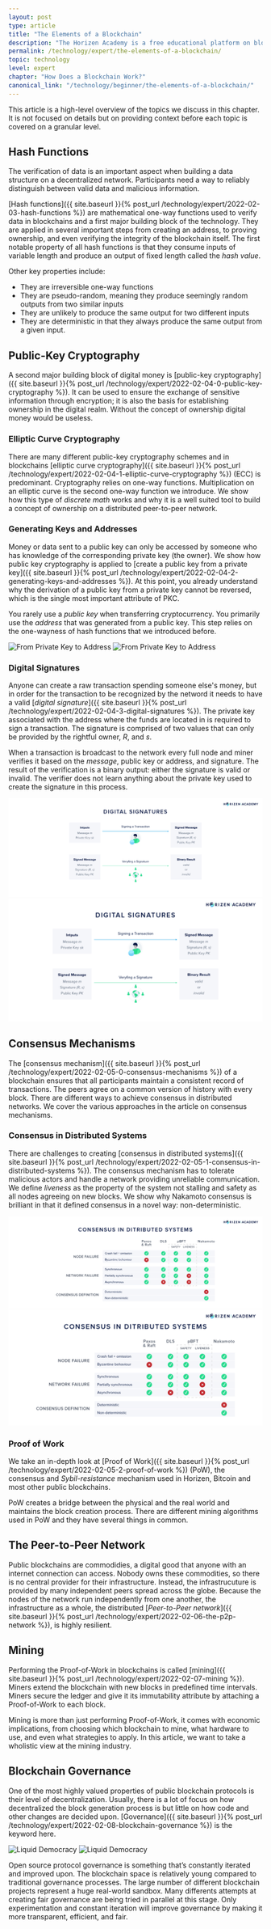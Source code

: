 ```yaml
---
layout: post
type: article
title: "The Elements of a Blockchain"
description: "The Horizen Academy is a free educational platform on blockchain technology, cryptocurrency, and privacy. This chapter is is not available yet. We add content frequently, sign up for our newsletter for notifications when it's released."
permalink: /technology/expert/the-elements-of-a-blockchain/
topic: technology
level: expert
chapter: "How Does a Blockchain Work?"
canonical_link: "/technology/beginner/the-elements-of-a-blockchain/"
---
```


This article is a high-level overview of the topics we discuss in this chapter. It is not focused on details but on providing context before each topic is covered on a granular level.

## Hash Functions

The verification of data is an important aspect when building a data structure on a decentralized network. Participants need a way to reliably distinguish between valid data and malicious information.

[Hash functions]({{ site.baseurl }}{% post_url /technology/expert/2022-02-03-hash-functions %}) are mathematical one-way functions used to verify data in blockchains and a first major building block of the technology. They are applied in several important steps from creating an address, to proving ownership, and even verifying the integrity of the blockchain itself. The first notable property of all hash functions is that they consume inputs of variable length and produce an output of fixed length called the *hash value*.

Other key properties include:

- They are irreversible one-way functions
- They are pseudo-random, meaning they produce seemingly random outputs from two similar inputs
- They are unlikely to produce the same output for two different inputs
- They are deterministic in that they always produce the same output from a given input.

## Public-Key Cryptography

A second major building block of digital money is [public-key cryptography]({{ site.baseurl }}{% post_url /technology/expert/2022-02-04-0-public-key-cryptography %}). It can be used to ensure the exchange of sensitive information through encryption; it is also the basis for establishing ownership in the digital realm. Without the concept of ownership digital money would be useless.

### Elliptic Curve Cryptography

There are many different public-key cryptography schemes and in blockchains [elliptic curve cryptography]({{ site.baseurl }}{% post_url /technology/expert/2022-02-04-1-elliptic-curve-cryptography %}) (ECC) is predominant. Cryptography relies on one-way functions. Multiplication on an elliptic curve is the second one-way function we introduce. We show how this type of *discrete math* works and why it is a well suited tool to build a concept of ownership on a distributed peer-to-peer network.

### Generating Keys and Addresses

Money or data sent to a public key can only be accessed by someone who has knowledge of the corresponding private key (the owner). We show how public key cryptography is applied to [create a public key from a private key]({{ site.baseurl }}{% post_url /technology/expert/2022-02-04-2-generating-keys-and-addresses %}). At this point, you already understand why the derivation of a public key from a private key cannot be reversed, which is the single most important attribute of PKC.

You rarely use a *public key* when transferring cryptocurrency. You primarily use the *address* that was generated from a public key. This step relies on the one-wayness of hash functions that we introduced before.

![From Private Key to Address](/assets/post_files/technology/expert/2.3.2-keys-and-addresses/address-derivation-basic_D.jpg)
![From Private Key to Address](/assets/post_files/technology/expert/2.3.2-keys-and-addresses/address-derivation-basic_M.jpg)

### Digital Signatures

Anyone can create a raw transaction spending someone else's money, but in order for the transaction to be recognized by the netword it needs to have a valid [*digital signature*]({{ site.baseurl }}{% post_url /technology/expert/2022-02-04-3-digital-signatures %}). The private key associated with the address where the funds are located in is required to sign a transaction. The signature is comprised of two values that can only be provided by the rightful owner, *R*, and *s*.

When a transaction is broadcast to the network every full node and miner verifies it based on the *message*, public key or address, and signature. The result of the verification is a binary output: either the signature is valid or invalid. The verifier does not learn anything about the private key used to create the signature in this process.

![Creating a Digital Signature and Verifying It](/assets/post_files/technology/expert/2.3.3-digital-signatures/digital-signature_D.jpg)
![Creating a Digital Signature and Verifying It](/assets/post_files/technology/expert/2.3.3-digital-signatures/digital-signature_M.jpg)

## Consensus Mechanisms

The [consensus mechanism]({{ site.baseurl }}{% post_url /technology/expert/2022-02-05-0-consensus-mechanisms %}) of a blockchain ensures that all participants maintain a consistent record of transactions. The peers agree on a common version of history with every block. There are different ways to achieve consensus in distributed networks. We cover the various approaches in the article on consensus mechanisms.

### Consensus in Distributed Systems

There are challenges to creating [consensus in distributed systems]({{ site.baseurl }}{% post_url /technology/expert/2022-02-05-1-consensus-in-distributed-systems %}). The consensus mechanism has to tolerate malicious actors and handle a network providing unreliable communication. We define *liveness* as the property of the system not stalling and safety as all nodes agreeing on new blocks. We show why Nakamoto consensus is brilliant in that it defined consensus in a novel way: non-deterministic.

![Different Consensus Mechanisms in Distributed Systems](/assets/post_files/technology/expert/2.1-elements-of-a-blockchain/consensus-in-distributed-systems_D.jpg)
![Different Consensus Mechanisms in Distributed Systems](/assets/post_files/technology/expert/2.1-elements-of-a-blockchain/consensus-in-distributed-systems_M.jpg)

### Proof of Work

We take an in-depth look at [Proof of Work]({{ site.baseurl }}{% post_url /technology/expert/2022-02-05-2-proof-of-work %}) (PoW), the consensus and *Sybil-resistance* mechanism used in Horizen, Bitcoin and most other public blockchains.

PoW creates a bridge between the physical and the real world and maintains the block creation process. There are different mining algorithms used in PoW and they have several things in common.

## The Peer-to-Peer Network

Public blockchains are commodidies, a digital good that anyone with an internet connection can access. Nobody owns these commodities, so there is no central provider for their infrastructure. Instead, the infrastrucuture is provided by many independent peers spread across the globe. Because the nodes of the network run independently from one another, the infrastructure as a whole, the distributed [*Peer-to-Peer network*]({{ site.baseurl }}{% post_url /technology/expert/2022-02-06-the-p2p-network %}), is highly resilient.

## Mining

Performing the Proof-of-Work in blockchains is called [mining]({{ site.baseurl }}{% post_url /technology/expert/2022-02-07-mining %}). Miners extend the blockchain with new blocks in predefined time intervals. Miners secure the ledger and give it its immutability attribute by attaching a Proof-of-Work to each block.

Mining is more than just performing Proof-of-Work, it comes with economic implications, from choosing which blockchain to mine, what hardware to use, and even what strategies to apply. In this article, we want to take a wholistic view at the mining industry.

## Blockchain Governance

One of the most highly valued properties of public blockchain protocols is their level of decentralization. Usually, there is a lot of focus on how decentralized the block generation process is but little on how code and other changes are decided upon. [Governance]({{ site.baseurl }}{% post_url /technology/expert/2022-02-08-blockchain-governance %}) is the keyword here.

![Liquid Democracy](/assets/post_files/technology/expert/2.7-governance/liquid_democracy_D.jpg)
![Liquid Democracy](/assets/post_files/technology/expert/2.7-governance/liquid_democracy_M.jpg)

Open source protocol governance is something that’s constantly iterated and improved upon. The blockchain space is relatively young compared to traditional governance processes. The large number of different blockchain projects represent a huge real-world sandbox. Many differents attempts at creating fair governance are being tried in parallel at this stage. Only experimentation and constant iteration will improve governance by making it more transparent, efficient, and fair.
